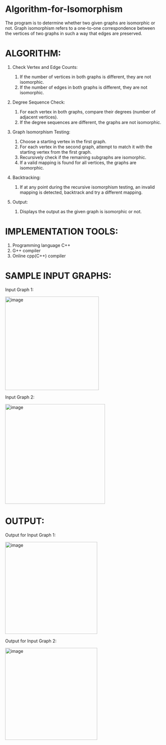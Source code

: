 # Algorithm-for-Isomorphism

The program is to determine whether two given graphs are isomorphic or not. Graph isomorphism refers to a one-to-one correspondence between the vertices of two graphs in such a way that edges are preserved.

# ALGORITHM:

1.	Check Vertex and Edge Counts:
   
       1.   If the number of vertices in both graphs is different, they are not isomorphic.
       2.   If the number of edges in both graphs is different, they are not isomorphic.
  	
2.	Degree Sequence Check:
   
       1.	For each vertex in both graphs, compare their degrees (number of adjacent vertices).
       2.	If the degree sequences are different, the graphs are not isomorphic.
  	
3.	Graph Isomorphism Testing:
   
       1.	Choose a starting vertex in the first graph.
       2.	For each vertex in the second graph, attempt to match it with the starting vertex from the first graph.
       3.	Recursively check if the remaining subgraphs are isomorphic.
       4.	If a valid mapping is found for all vertices, the graphs are isomorphic.
  	
4.	Backtracking:
   
       1.	If at any point during the recursive isomorphism testing, an invalid mapping is detected, backtrack and try a different mapping.
  	
5.	Output:
   
       1.	Displays the output as the given graph is isomorphic or not.

# IMPLEMENTATION TOOLS:

1.  Programming language C++
2.  G++ compiler
3.  Online cpp(C++) compiler

# SAMPLE INPUT GRAPHS:

Input Graph 1:

<img width="302" alt="image" src="https://github.com/JagadeeshR14/Algorithm-for-Isomorphism/assets/139132404/d59db1ad-4408-43a6-bd07-d02d1e3be28c">

Input Graph 2:

<img width="322" alt="image" src="https://github.com/JagadeeshR14/Algorithm-for-Isomorphism/assets/139132404/236e83ed-cf2a-44ae-aae5-e95ed84cf5e1">

# OUTPUT:

Output for Input Graph 1:

<img width="297" alt="image" src="https://github.com/JagadeeshR14/Algorithm-for-Isomorphism/assets/139132404/d49d6392-4921-40e9-9b8e-9b84b834eb3a">

Output for Input Graph 2:

<img width="297" alt="image" src="https://github.com/JagadeeshR14/Algorithm-for-Isomorphism/assets/139132404/fd5a9912-ffbd-4720-9693-398b63a382f1">
